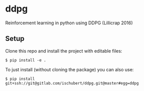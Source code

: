 # ddpg

Reinforcement learning in python using DDPG (Lillicrap 2016)

## Setup
Clone this repo and install the project with editable files:
```
$ pip install -e .
```
To just install (without cloning the package) you can also use:
```
$ pip install git+ssh://git@gitlab.com/ischubert/ddpg.git@master#egg=ddpg
```